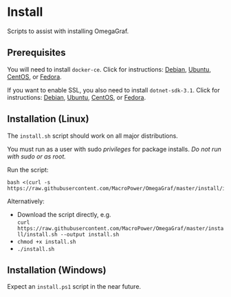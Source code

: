 # Install

Scripts to assist with installing OmegaGraf.

## Prerequisites

You will need to install `docker-ce`.
Click for instructions:
[Debian](https://docs.docker.com/engine/install/debian/),
[Ubuntu](https://docs.docker.com/engine/install/ubuntu/),
[CentOS](https://docs.docker.com/engine/install/centos/), or
[Fedora](https://docs.docker.com/engine/install/fedora/).

If you want to enable SSL, you also need to install `dotnet-sdk-3.1`.
Click for instructions:
[Debian](https://docs.microsoft.com/en-us/dotnet/core/install/linux-debian),
[Ubuntu](https://docs.microsoft.com/en-us/dotnet/core/install/linux-ubuntu),
[CentOS](https://docs.microsoft.com/en-us/dotnet/core/install/linux-centos), or
[Fedora](https://docs.microsoft.com/en-us/dotnet/core/install/linux-fedora).

## Installation (Linux)

The `install.sh` script should work on all major distributions.

You must run as a user with sudo _privileges_ for package installs. _Do not run with sudo or as root._

Run the script:

```shell
bash <(curl -s https://raw.githubusercontent.com/MacroPower/OmegaGraf/master/install/install.sh)
```

Alternatively:

- Download the script directly, e.g. <br>
  `curl https://raw.githubusercontent.com/MacroPower/OmegaGraf/master/install/install.sh --output install.sh`
- `chmod +x install.sh`
- `./install.sh`

## Installation (Windows)

Expect an `install.ps1` script in the near future.
